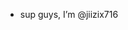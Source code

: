 - sup guys, I’m @jiizix716


<!---
cryptowaffle/cryptowaffle is a ✨ special ✨ repository because its `README.md` (this file) appears on your GitHub profile.
You can click the Preview link to take a look at your changes.
--->
